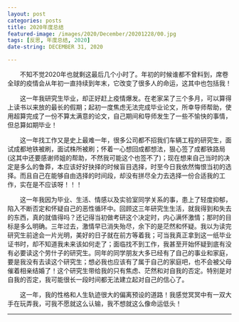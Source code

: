 ```yaml
---
layout: post  
categories: posts   
title: 2020年度总结  
featured-image: /images/2020/December/20201228/00.jpg  
tags: [反思, 年度总结, 2020]    
date-string: DECEMBER 31, 2020

---	
```

&emsp;&emsp;不知不觉2020年也就剩这最后几个小时了。年初的时候谁都不曾料到，席卷全球的疫情会从年初一直持续到年末，它改变了很多人的命运，这其中也包括我！

&emsp;&emsp;这一年我研究生毕业，却正好赶上疫情爆发。在老家呆了三个多月，可以算得上读书以来放的最长的假期；起初一度焦虑无法完成毕业论文，所幸导师帮助，使用超算完成了一份不算太满意的论文，自己期间和导师发生了一些不愉快的事情，但总算如期毕业！

&emsp;&emsp;这一年找工作又是史上最难一年，很多公司都不招我们车辆工程的研究生，面试成都地铁被刷，面试株所被刷；怀着一心想回成都想法，狠心签了成都铁路局(这其中还要感谢师姐的帮助，不然我可能这个也签不了)；现在想来自己当时的决定是多么的鲁莽，本应该好好抉择的时候盲目选择，时至今日我依然悔恨当初的选择。而且自己在能够自由选择的时间段，却没有拼尽全力去选择一份合适我的工作，实在是不应该呀！！！

&emsp;&emsp;这一年我因为毕业、生活、情感以及实验室同学关系的事，患上了轻度抑郁，陷入不断否定和怀疑自己的恶性循环中。回顾这三年研究生生活，就我得到和失去的东西，真的就值得吗？还记得当初做考研这个决定时，内心满怀激情；那时的目标是多么明确。三年过去，激情早已消失殆尽，余下的是茫然和怀疑。我以为读完研究生前途会一片光明，美好的日子就在前方等着我；可当我真正拿到这一纸毕业证书时，却不知道我未来该如何走了；面临找不到工作，我甚至开始怀疑到底有没有必要读这个劳什子的研究生。同年的同学朋友大多已经有了自己的事业和家庭，要是我没有去读这个研究生；想必我也应该有了属于自己的家庭吧，也不会被父母催着相亲结婚了！这个研究生带给我的只有焦虑、茫然和对自我的否定。特别是对自我的否定，我可能很长一段时间都无法建立起对自己的信心了。

&emsp;&emsp;这一年，我的性格和人生轨迹很大的偏离预设的道路！我感觉冥冥中有一双大手在玩弄我，可我不愿就这么认输，我不想就这么像命运低头！
********

